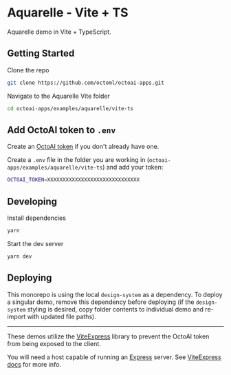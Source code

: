 # Aquarelle - Vite + TS

Aquarelle demo in Vite + TypeScript.

## Getting Started

Clone the repo

```bash
git clone https://github.com/octoml/octoai-apps.git
```

Navigate to the Aquarelle Vite folder

```bash
cd octoai-apps/examples/aquarelle/vite-ts
```

## Add OctoAI token to `.env`

Create an [OctoAI token](https://octo.ai/docs/getting-started/how-to-create-octoai-api-token/) if you don't already have one.

Create a `.env` file in the folder you are working in (`octoai-apps/examples/aquarelle/vite-ts`) and add your token:

```bash
OCTOAI_TOKEN=XXXXXXXXXXXXXXXXXXXXXXXXXXXXXX
```

## Developing

Install dependencies

```bash
yarn
```

Start the dev server

```bash
yarn dev
```

## Deploying

This monorepo is using the local `design-system` as a dependency. To deploy a singular demo, remove this dependency before deploying (if the `design-system` styling is desired, copy folder contents to individual demo and re-import with updated file paths).

<hr />

These demos utilize the [ViteExpress](https://github.com/szymmis/vite-express) library to prevent the OctoAI token from being exposed to the client.

You will need a host capable of running an [Express](https://expressjs.com/) server. See [ViteExpress docs](https://github.com/szymmis/vite-express?tab=readme-ov-file#-shipping-to-production) for more info.
